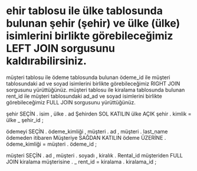 # ehir tablosu ile ülke tablosunda bulunan şehir (şehir) ve ülke (ülke) isimlerini birlikte görebileceğimiz LEFT JOIN sorgusunu kaldırabilirsiniz.
müşteri tablosu ile ödeme tablosunda bulunan ödeme_id ile müşteri tablosundaki ad ve soyad isimlerini birlikte görebileceğimiz RIGHT JOIN sorgusunu yürüttüğünüz.
müşteri tablosu ile kiralama tablosunda bulunan rent_id ile müşteri tablosundaki ad_ad ve soyad isimlerini birlikte görebileceğimiz FULL JOIN sorgusunu yürüttüğünüz.

 şehir SEÇİN . isim , ülke . ad  Şehirden SOL KATILIN ülke AÇIK  şehir . kimlik = ülke _ şehir_id ;

 ödemeyi SEÇİN . ödeme_kimliği , müşteri . ad , müşteri . last_name  ödemeden itibaren Müşteriye SAĞDAN KATILIN ödeme ÜZERİNE  . ödeme_kimliği = müşteri . ödeme_id ;

 müşteri SEÇİN . ad , müşteri . soyadı , kiralık . Rental_id   müşteriden FULL JOIN kiralama müşterisine  . _ rent_id = kiralama . kiralama_id ;
